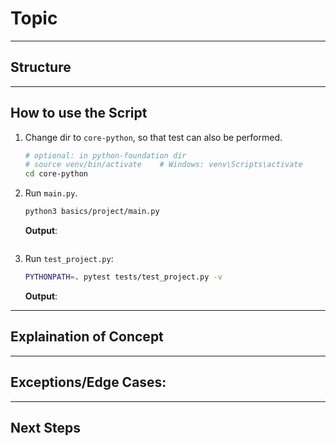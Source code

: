 # Topic

---

## Structure

---

## How to use the Script

1. Change dir to `core-python`, so that test can also be performed.

   ```sh
   # optional: in python-foundation dir
   # source venv/bin/activate    # Windows: venv\Scripts\activate
   cd core-python
   ```

2. Run `main.py`.

   ```sh
   python3 basics/project/main.py
   ```

   **Output**:

   ```sh

   ```

3. Run `test_project.py`:

   ```sh
   PYTHONPATH=. pytest tests/test_project.py -v
   ```

   **Output**:

---

## Explaination of Concept

---

## Exceptions/Edge Cases:

---

## Next Steps
